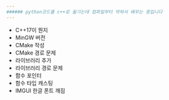```yaml
---
###### python코드를 c++로 옮기는데 컴파일부터 막혀서 배우는 중입니다
---
```

+ C++17이 뭔지
+ MinGW 버전
+ CMake 작성
+ CMake 경로 문제
+ 라이브러리 추가
+ 라이브러리 경로 문제
+ 함수 포인터
+ 함수 타입 캐스팅
+ IMGUI 한글 폰트 깨짐
